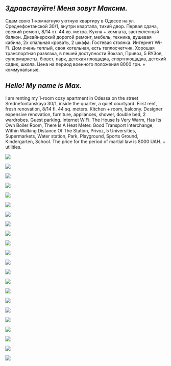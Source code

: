 ## _Здравствуйте! Меня зовут Максим._

Сдам свою 1-комнатную уютную квартиру в Одессе на ул. Среднефонтанской 30/1, внутри квартала, тихий двор. Первая сдача, свежий ремонт, 8/14 эт. 44 кв. метра. Кухня + комната, застекленный балкон. Дизайнерский дорогой ремонт, мебель, техника, душевая кабина, 2х спальная кровать, 2 шкафа. Гостевая стоянка. Интернет Wi-Fi. Дом очень теплый, своя котельная, есть теплосчетчик. Хорошая транспортная развязка, в пешей доступности Вокзал, Привоз, 5 ВУЗов, супермаркеты, бювет, парк, детская площадка, спортплощадка, детский садик, школа. Цена на период военного положения 8000 грн. + коммунальные.


## _Hello! My name is Max._

I am renting my 1-room cozy apartment in Odessa on the street Srednefontanskaya 30/1, inside the quarter, a quiet courtyard. First rent, fresh renovation, 8/14 fl. 44 sq. meters. Kitchen + room, balcony. Designer expensive renovation, furniture, appliances, shower, double bed, 2 wardrobes. Guest parking. Internet WiFi. The House Is Very Warm, Has Its Own Boiler Room, There Is A Heat Meter. Good Transport Interchange, Within Walking Distance Of The Station, Privoz, 5 Universities, Supermarkets, Water station, Park, Playground, Sports Ground, Kindergarten, School. The price for the period of martial law is 8000 UAH. + utilities.

![](1.jpg)

![](2.jpg)

![](3.jpg)

![](4.jpg)

![](5.jpg)

![](6.jpg)

![](7.jpg)

![](8.jpg)

![](9.jpg)

![](10.jpg)

![](11.jpg)

![](12.jpg)

![](13.jpg)

![](14.jpg)

![](15.jpg)

![](16.jpg)

![](17.jpg)

![](18.jpg)

![](19.jpg)

![](20.jpg)

![](21.jpg)

![](22.jpg)

